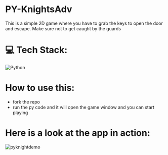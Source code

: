 # PY-KnightsAdv

This is a simple 2D game where you have to grab the keys to open the door and escape. Make sure not to get caught by the guards

# 💻 Tech Stack:
![Python](https://img.shields.io/badge/python-3670A0?style=for-the-badge&logo=python&logoColor=ffdd54)

# How to use this:
- fork the repo
- run the py code and it will open the game window and you can start playing


# Here is a look at the app in action:
![pyknightdemo](https://github.com/JVelezFD/PY-KnightsAdv/assets/101678295/e6ec8f82-ddf0-4e78-af02-a8d952d1146f)


